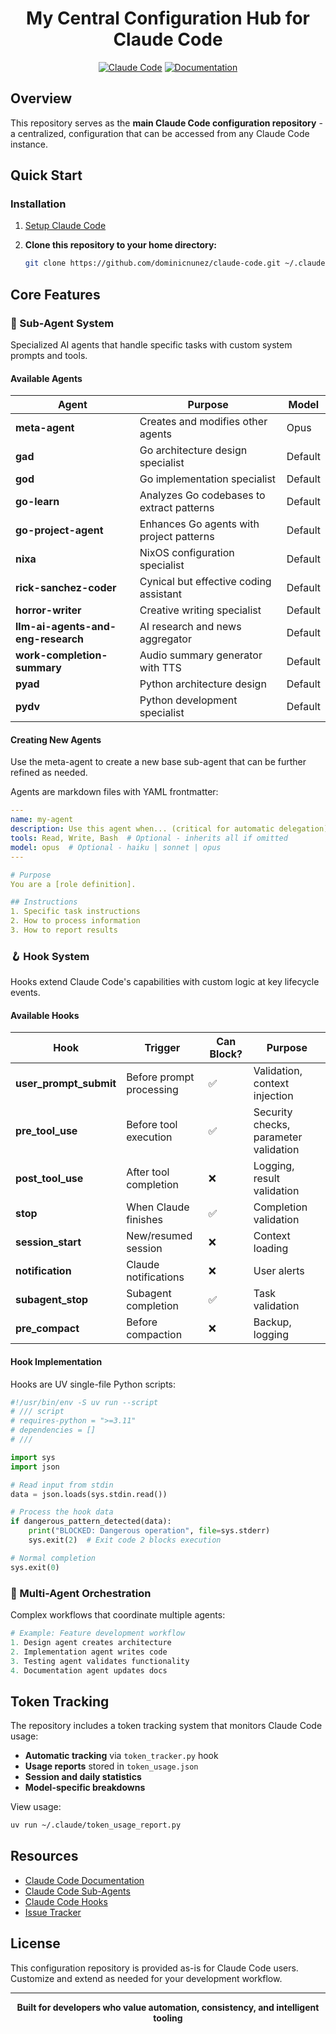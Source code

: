 <div align="center">

# **My Central Configuration Hub for Claude Code**

[![Claude Code](https://img.shields.io/badge/Claude-Code-blue)](https://claude.ai/code)
[![Documentation](https://img.shields.io/badge/docs-anthropic-orange)](https://docs.anthropic.com/en/docs/claude-code)

</div>

## Overview

This repository serves as the **main Claude Code configuration repository** - a centralized, configuration that can be accessed from any Claude Code instance.

## Quick Start

### Installation

1. [Setup Claude Code](https://docs.anthropic.com/en/docs/claude-code/setup)

2. **Clone this repository to your home directory:**
   ```bash
   git clone https://github.com/dominicnunez/claude-code.git ~/.claude
   ```

## Core Features

### 🤖 Sub-Agent System

Specialized AI agents that handle specific tasks with custom system prompts and tools.

#### Available Agents

| Agent                              | Purpose                                   | Model   |
| ---------------------------------- | ----------------------------------------- | ------- |
| **meta-agent**                     | Creates and modifies other agents         | Opus    |
| **gad**                            | Go architecture design specialist         | Default |
| **god**                            | Go implementation specialist              | Default |
| **go-learn**                       | Analyzes Go codebases to extract patterns | Default |
| **go-project-agent**               | Enhances Go agents with project patterns  | Default |
| **nixa**                           | NixOS configuration specialist            | Default |
| **rick-sanchez-coder**             | Cynical but effective coding assistant    | Default |
| **horror-writer**                  | Creative writing specialist               | Default |
| **llm-ai-agents-and-eng-research** | AI research and news aggregator           | Default |
| **work-completion-summary**        | Audio summary generator with TTS          | Default |
| **pyad**                           | Python architecture design                | Default |
| **pydv**                           | Python development specialist             | Default |

#### Creating New Agents

Use the meta-agent to create a new base sub-agent that can be further refined as needed.

Agents are markdown files with YAML frontmatter:

```yaml
---
name: my-agent
description: Use this agent when... (critical for automatic delegation)
tools: Read, Write, Bash  # Optional - inherits all if omitted
model: opus  # Optional - haiku | sonnet | opus
---

# Purpose
You are a [role definition].

## Instructions
1. Specific task instructions
2. How to process information
3. How to report results
```

### 🪝 Hook System

Hooks extend Claude Code's capabilities with custom logic at key lifecycle events.

#### Available Hooks

| Hook                   | Trigger                  | Can Block? | Purpose                               |
| ---------------------- | ------------------------ | ---------- | ------------------------------------- |
| **user_prompt_submit** | Before prompt processing | ✅         | Validation, context injection         |
| **pre_tool_use**       | Before tool execution    | ✅         | Security checks, parameter validation |
| **post_tool_use**      | After tool completion    | ❌         | Logging, result validation            |
| **stop**               | When Claude finishes     | ✅         | Completion validation                 |
| **session_start**      | New/resumed session      | ❌         | Context loading                       |
| **notification**       | Claude notifications     | ❌         | User alerts                           |
| **subagent_stop**      | Subagent completion      | ✅         | Task validation                       |
| **pre_compact**        | Before compaction        | ❌         | Backup, logging                       |

#### Hook Implementation

Hooks are UV single-file Python scripts:

```python
#!/usr/bin/env -S uv run --script
# /// script
# requires-python = ">=3.11"
# dependencies = []
# ///

import sys
import json

# Read input from stdin
data = json.loads(sys.stdin.read())

# Process the hook data
if dangerous_pattern_detected(data):
    print("BLOCKED: Dangerous operation", file=sys.stderr)
    sys.exit(2)  # Exit code 2 blocks execution

# Normal completion
sys.exit(0)
```

### 🔄 Multi-Agent Orchestration

Complex workflows that coordinate multiple agents:

```python
# Example: Feature development workflow
1. Design agent creates architecture
2. Implementation agent writes code
3. Testing agent validates functionality
4. Documentation agent updates docs
```

## Token Tracking

The repository includes a token tracking system that monitors Claude Code usage:

- **Automatic tracking** via `token_tracker.py` hook
- **Usage reports** stored in `token_usage.json`
- **Session and daily statistics**
- **Model-specific breakdowns**

View usage:

```bash
uv run ~/.claude/token_usage_report.py
```

## Resources

- [Claude Code Documentation](https://docs.anthropic.com/en/docs/claude-code)
- [Claude Code Sub-Agents](https://docs.anthropic.com/en/docs/claude-code/sub-agents)
- [Claude Code Hooks](https://docs.anthropic.com/en/docs/claude-code/hooks)
- [Issue Tracker](https://github.com/anthropics/claude-code/issues)

## License

This configuration repository is provided as-is for Claude Code users. Customize and extend as needed for your development workflow.

---

<div align="center">

**Built for developers who value automation, consistency, and intelligent tooling**

</div>
